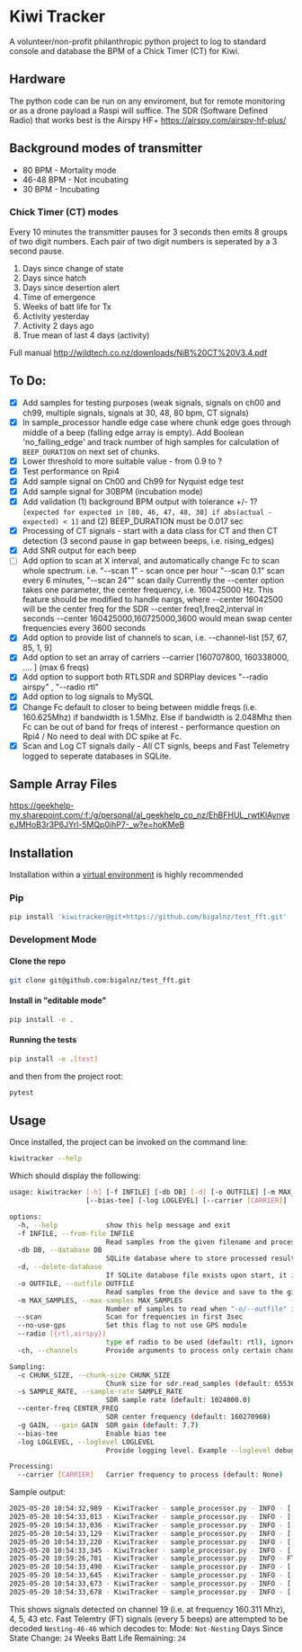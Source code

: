 # Kiwi Tracker

A volunteer/non-profit philanthropic python project to log to standard console and database the BPM of a Chick Timer (CT) for Kiwi.

## Hardware

The python code can be run on any enviroment, but for remote monitoring or as a drone payload a Raspi will suffice. The SDR (Software Defined Radio) that works best is the Airspy HF+ https://airspy.com/airspy-hf-plus/

## Background modes of transmitter

- 80 BPM - Mortality mode
- 46-48 BPM - Not incubating
- 30 BPM - Incubating

### Chick Timer (CT) modes

Every 10 minutes the transmitter pauses for 3 seconds then emits 8 groups of two digit numbers. Each pair of two digit numbers is seperated by a 3 second pause.

1. Days since change of state
2. Days since hatch
3. Days since desertion alert
4. Time of emergence
5. Weeks of batt life for Tx
6. Activity yesterday
7. Activity 2 days ago
8. True mean of last 4 days (activity)

Full manual http://wildtech.co.nz/downloads/NiB%20CT%20V3.4.pdf

## To Do:

- [x] Add samples for testing purposes (weak signals, signals on ch00 and ch99, multiple signals, signals at 30, 48, 80 bpm, CT signals)
- [x] In sample_processor handle edge case where chunk edge goes through middle of a beep (falling edge array is empty). Add Boolean 'no_falling_edge' and track number of high samples for calculation of `BEEP_DURATION` on next set of chunks.
- [x] Lower threshold to more suitable value - from 0.9 to ?
- [x] Test performance on Rpi4
- [x] Add sample signal on Ch00 and Ch99 for Nyquist edge test
- [x] Add sample signal for 30BPM (incubation mode)
- [x] Add validation (1) background BPM output with tolerance +/- 1? `[expected for expected in [80, 46, 47, 48, 30] if abs(actual - expected) < 1]` and (2) BEEP_DURATION must be 0.017 sec
- [x] Processing of CT signals - start with a data class for CT and then CT detection (3 second pause in gap between beeps, i.e. rising_edges)
- [x] Add SNR output for each beep
- [ ] Add option to scan at X interval, and automatically change Fc to scan whole spectrum. i.e. "--scan 1" - scan once per hour "--scan 0.1" scan every 6 minutes, "--scan 24"" scan daily
      Currently the --center option takes one parameter, the center frequency, i.e. 160425000 Hz.
      This feature should be modified to handle nargs, where
      --center 16042500 will be the center freq for the SDR
      --center freq1,freq2,interval in seconds
      --center 160425000,160725000,3600 would mean swap center frequencies every 3600 seconds
- [x] Add option to provide list of channels to scan, i.e. --channel-list [57, 67, 85, 1, 9] 
- [x] Add option to set an array of carriers --carrier [160707800, 160338000, .... ] (max 6 freqs)
- [x] Add option to support both RTLSDR and SDRPlay devices "--radio airspy" , "--radio rtl"
- [x] Add option to log signals to MySQL
- [x] Change Fc default to closer to being between middle freqs (i.e. 160.625Mhz) if bandwidth is 1.5Mhz. Else if bandwidth is 2.048Mhz then Fc can be out of band for freqs of interest - performance question on Rpi4 / No need to deal with DC spike at Fc.
- [x] Scan and Log CT signals daily - All CT signls, beeps and Fast Telemetry logged to seperate databases in SQLite.

## Sample Array Files

https://geekhelp-my.sharepoint.com/:f:/g/personal/al_geekhelp_co_nz/EhBFHUL_rwtKlAynyeeJMHoB3r3P6JYrl-5MQp0ihP7-_w?e=hoKMeB

## Installation

Installation within a [virtual environment](https://docs.python.org/3.11/library/venv.html) is highly recommended

### Pip

```bash
pip install 'kiwitracker@git+https://github.com/bigalnz/test_fft.git'
```

### Development Mode

#### Clone the repo

```bash
git clone git@github.com:bigalnz/test_fft.git
```

#### Install in "editable mode"

```bash
pip install -e .
```

#### Running the tests

```bash
pip install -e .[test]
```

and then from the project root:

```bash
pytest
```

## Usage

Once installed, the project can be invoked on the command line:

```bash
kiwitracker --help
```

Which should display the following:

```bash
usage: kiwitracker [-h] [-f INFILE] [-db DB] [-d] [-o OUTFILE] [-m MAX_SAMPLES] [--scan] [--no-use-gps] [--radio [{rtl,airspy}]] [-c CHUNK_SIZE] [-s SAMPLE_RATE] [--center-freq CENTER_FREQ] [-g GAIN]
                   [--bias-tee] [-log LOGLEVEL] [--carrier [CARRIER]]

options:
  -h, --help            show this help message and exit
  -f INFILE, --from-file INFILE
                        Read samples from the given filename and process them
  -db DB, --database DB
                        SQLite database where to store processed results. Defaults to `main.db`. Environment variable KIWITRACKER_DB has priority.
  -d, --delete-database
                        If SQLite database file exists upon start, it is deleted.
  -o OUTFILE, --outfile OUTFILE
                        Read samples from the device and save to the given filename
  -m MAX_SAMPLES, --max-samples MAX_SAMPLES
                        Number of samples to read when "-o/--outfile" is specified
  --scan                Scan for frequencies in first 3sec
  --no-use-gps          Set this flag to not use GPS module
  --radio [{rtl,airspy}]
                        type of radio to be used (default: rtl), ignored if reading samples from disk. Airspy has max sample rate of 768000. Needs to be used with -s 768000.
  -ch, --channels       Provide arguments to process only certain channels. Valid options are all, odd, even or custom list, i.e. "--channels 19 55 83"

Sampling:
  -c CHUNK_SIZE, --chunk-size CHUNK_SIZE
                        Chunk size for sdr.read_samples (default: 65536)
  -s SAMPLE_RATE, --sample-rate SAMPLE_RATE
                        SDR sample rate (default: 1024000.0)
  --center-freq CENTER_FREQ
                        SDR center frequency (default: 160270968)
  -g GAIN, --gain GAIN  SDR gain (default: 7.7)
  --bias-tee            Enable bias tee
  -log LOGLEVEL, --loglevel LOGLEVEL
                        Provide logging level. Example --loglevel debug, default=warning

Processing:
  --carrier [CARRIER]   Carrier frequency to process (default: None)

```

Sample output:
```bash
2025-05-20 10:54:32,989 - KiwiTracker - sample_processor.py - INFO - [ 61/ 160.72575] BPM: 28.72 | POS: -36.8807 174.924 | dBFS: -13 |
2025-05-20 10:54:33,013 - KiwiTracker - sample_processor.py - INFO - [  4/ 160.16175] BPM: 28.36 | POS: -36.8807 174.924 | dBFS: -12 |
2025-05-20 10:54:33,036 - KiwiTracker - sample_processor.py - INFO - [  5/ 160.17075] BPM: 28.77 | POS: -36.8807 174.924 | dBFS: -12 |
2025-05-20 10:54:33,129 - KiwiTracker - sample_processor.py - INFO - [ 43/   160.548] BPM: 36.26 | POS: -36.8807 174.924 | dBFS: -10 |
2025-05-20 10:54:33,220 - KiwiTracker - sample_processor.py - INFO - [ 19/   160.311] BPM: 14.46 | POS: -36.8807 174.924 | dBFS: -12 |
2025-05-20 10:54:33,345 - KiwiTracker - sample_processor.py - INFO - [ 19/   160.311] BPM: 29.13 | POS: -36.8807 174.924 | dBFS: -12 |
2025-05-20 10:59:26,701 - KiwiTracker - sample_processor.py - INFO - FT [ 19/   160.311] state found Not Nesting-46-46
2025-05-20 10:54:33,490 - KiwiTracker - sample_processor.py - INFO - [ 19/   160.311] BPM: 28.70 | POS: -36.8807 174.924 | dBFS: -12 |
2025-05-20 10:54:33,645 - KiwiTracker - sample_processor.py - INFO - [ 19/   160.311] BPM: 29.01 | POS: -36.8807 174.924 | dBFS: -11 |
2025-05-20 10:54:33,673 - KiwiTracker - sample_processor.py - INFO - [ 14/   160.263] BPM: 34.51 | POS: -36.8807 174.924 | dBFS: -17 |
2025-05-20 10:54:33,678 - KiwiTracker - sample_processor.py - INFO - [ 62/   160.737] BPM: 20.07 | POS: -36.8807 174.924 | dBFS: -14 |
```

This shows signals detected on channel 19 (i.e. at frequency 160.311 Mhz), 4, 5, 43 etc. Fast Telemtry (FT) signals (every 5 beeps) are attempted to be decoded `Nesting-46-46` which decodes to:
Mode: `Not-Nesting`
Days Since State Change: `24`
Weeks Batt Life Remaining: `24`




